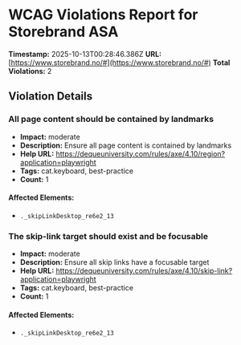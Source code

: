 # WCAG Violations Report for Storebrand ASA

**Timestamp:** 2025-10-13T00:28:46.386Z
**URL:** [https://www.storebrand.no/#](https://www.storebrand.no/#)
**Total Violations:** 2

## Violation Details

### All page content should be contained by landmarks

- **Impact:** moderate
- **Description:** Ensure all page content is contained by landmarks
- **Help URL:** https://dequeuniversity.com/rules/axe/4.10/region?application=playwright
- **Tags:** cat.keyboard, best-practice
- **Count:** 1

#### Affected Elements:

- `._skipLinkDesktop_re6e2_13`

### The skip-link target should exist and be focusable

- **Impact:** moderate
- **Description:** Ensure all skip links have a focusable target
- **Help URL:** https://dequeuniversity.com/rules/axe/4.10/skip-link?application=playwright
- **Tags:** cat.keyboard, best-practice
- **Count:** 1

#### Affected Elements:

- `._skipLinkDesktop_re6e2_13`
